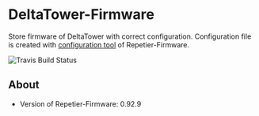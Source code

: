 # DeltaTower-Firmware
Store firmware of DeltaTower with correct configuration. Configuration file is created with [configuration tool](https://www.repetier.com/firmware/v092/) of Repetier-Firmware.

![Travis Build Status](https://travis-ci.org/fablabneuch/DeltaTower-Firmware.svg?branch=master)

## About
- Version of Repetier-Firmware: 0.92.9
